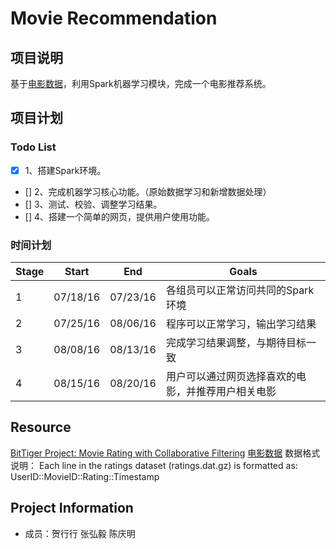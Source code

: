 # Movie Recommendation

## 项目说明
基于[电影数据](http://grouplens.org/datasets/movielens/)，利用Spark机器学习模块，完成一个电影推荐系统。

## 项目计划

### Todo List
- [x] 1、搭建Spark环境。
- [] 2、完成机器学习核心功能。（原始数据学习和新增数据处理）
- [] 3、测试、校验、调整学习结果。
- [] 4、搭建一个简单的网页，提供用户使用功能。

### 时间计划
| Stage | Start | End | Goals |
| ------ | -------------- | ------------------| ---------------|
| 1 | 07/18/16 | 07/23/16 | 各组员可以正常访问共同的Spark环境 |
| 2 | 07/25/16 | 08/06/16 | 程序可以正常学习，输出学习结果 |
| 3 | 08/08/16 | 08/13/16 | 完成学习结果调整，与期待目标一致 |
| 4 | 08/15/16 | 08/20/16 | 用户可以通过网页选择喜欢的电影，并推荐用户相关电影 |

## Resource
[BitTiger Project: Movie Rating with Collaborative Filtering](https://www.bittiger.io/microproject/ffunnGadBsofxdQsJ)
[电影数据](http://files.grouplens.org/datasets/movielens/ml-10m.zip)
数据格式说明：
Each line in the ratings dataset (ratings.dat.gz) is formatted as: UserID::MovieID::Rating::Timestamp

## Project Information
- 成员：贺行行 张弘毅 陈庆明
